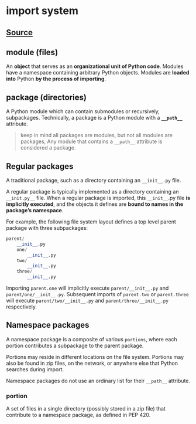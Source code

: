# import system

## [Source](https://docs.python.org/3/reference/import.html)

## module (files)

An **object** that serves as an **organizational unit of Python code**. Modules have a namespace containing arbitrary Python objects. Modules are **loaded into** Python **by the process of importing**.

## package (directories)

A Python module which can contain submodules or recursively, subpackages. Technically, a package is a Python module with a **`__path__`** attribute.

> keep in mind
> all packages are modules, but not all modules are packages, Any module that contains a `__path__` attribute is considered a package.

## Regular packages

A traditional package, such as a directory containing an `__init__.py` file.

A regular package is typically implemented as a directory containing an `__init.py__` file. When a regular package is imported, this `__init__`.py file **is implicitly executed**, and the objects it defines are **bound to names in the package’s namespace**.

For example, the following file system layout defines a top level parent package with three subpackages:

```python
parent/
    __init__.py
    one/
        __init__.py
    two/
        __init__.py
    three/
        __init__.py
```

Importing `parent.one` will implicitly execute `parent/__init__.py` and `parent/one/__init__.py`. Subsequent imports of `parent.two` or `parent.three` will execute `parent/two/__init__.py` and `parent/three/__init__.py` respectively.

## Namespace packages

A namespace package is a composite of various `portions`, where each portion contributes a subpackage to the parent package.

Portions may reside in different locations on the file system. Portions may also be found in zip files, on the network, or anywhere else that Python searches during import.

Namespace packages do not use an ordinary list for their `__path__` attribute.

### portion

A set of files in a single directory (possibly stored in a zip file) that contribute to a namespace package, as defined in PEP 420.
